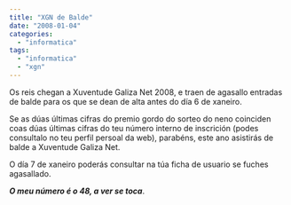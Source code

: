 ```yaml
---
title: "XGN de Balde"
date: "2008-01-04"
categories: 
  - "informatica"
tags: 
  - "informatica"
  - "xgn"
---
```


Os reis chegan a Xuventude Galiza Net 2008, e traen de agasallo entradas de balde para os que se dean de alta antes do día 6 de xaneiro.

Se as dúas últimas cifras do premio gordo do sorteo do neno coinciden coas dúas últimas cifras do teu número interno de inscrición (podes consultalo no teu perfil persoal da web), parabéns, este ano asistirás de balde a Xuventude Galiza Net.

O día 7 de xaneiro poderás consultar na túa ficha de usuario se fuches agasallado.

_**O meu número é o 48, a ver se toca**_.
